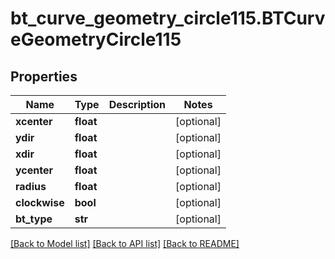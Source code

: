 # bt_curve_geometry_circle115.BTCurveGeometryCircle115

## Properties
Name | Type | Description | Notes
------------ | ------------- | ------------- | -------------
**xcenter** | **float** |  | [optional] 
**ydir** | **float** |  | [optional] 
**xdir** | **float** |  | [optional] 
**ycenter** | **float** |  | [optional] 
**radius** | **float** |  | [optional] 
**clockwise** | **bool** |  | [optional] 
**bt_type** | **str** |  | [optional] 

[[Back to Model list]](../README.md#documentation-for-models) [[Back to API list]](../README.md#documentation-for-api-endpoints) [[Back to README]](../README.md)


